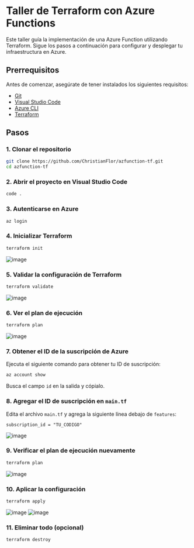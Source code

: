 # Taller de Terraform con Azure Functions

Este taller guía la implementación de una Azure Function utilizando Terraform. Sigue los pasos a continuación para configurar y desplegar tu infraestructura en Azure.

## Prerrequisitos

Antes de comenzar, asegúrate de tener instalados los siguientes requisitos:

- [Git](https://git-scm.com/)
- [Visual Studio Code](https://code.visualstudio.com/)
- [Azure CLI](https://learn.microsoft.com/en-us/cli/azure/install-azure-cli)
- [Terraform](https://developer.hashicorp.com/terraform/tutorials/azure-get-started/install-cli)

## Pasos

### 1. Clonar el repositorio

```sh
git clone https://github.com/ChristianFlor/azfunction-tf.git
cd azfunction-tf
```

### 2. Abrir el proyecto en Visual Studio Code

```sh
code .
```

### 3. Autenticarse en Azure

```sh
az login
```

### 4. Inicializar Terraform

```sh
terraform init
```
![image](https://github.com/user-attachments/assets/a18e8ba4-19a3-469e-9b82-7e98203b81d7)

### 5. Validar la configuración de Terraform

```sh
terraform validate
```
![image](https://github.com/user-attachments/assets/98dbe511-93d4-4d77-ac99-85798b9596ff)

### 6. Ver el plan de ejecución

```sh
terraform plan
```
![image](https://github.com/user-attachments/assets/d82937fa-c412-4683-b546-58724b8b8b40)

### 7. Obtener el ID de la suscripción de Azure

Ejecuta el siguiente comando para obtener tu ID de suscripción:

```sh
az account show
```

Busca el campo `id` en la salida y cópialo.

### 8. Agregar el ID de suscripción en `main.tf`

Edita el archivo `main.tf` y agrega la siguiente línea debajo de `features`:

```hcl
subscription_id = "TU_CODIGO"
```
![image](https://github.com/user-attachments/assets/dc2a5c67-cd15-40f9-9fdb-a9246b5a48f2)

### 9. Verificar el plan de ejecución nuevamente

```sh
terraform plan
```
![image](https://github.com/user-attachments/assets/6ce5dafe-e5dd-448d-b990-a2af84b21fab)

### 10. Aplicar la configuración

```sh
terraform apply
```
![image](https://github.com/user-attachments/assets/3d1831ff-cd09-49d5-aecd-450eb0e5d20f)
![image](https://github.com/user-attachments/assets/692ef8ab-6382-4b6c-a69e-2280ea7a9884)

### 11. Eliminar todo (opcional)
```sh
terraform destroy
```
